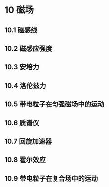 # 10 磁场

## 10.1 磁感线

## 10.2 磁感应强度

## 10.3 安培力

## 10.4 洛伦兹力

## 10.5 带电粒子在匀强磁场中的运动

## 10.6 质谱仪

## 10.7 回旋加速器

## 10.8 霍尔效应

## 10.9 带电粒子在复合场中的运动
